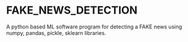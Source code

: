 # FAKE_NEWS_DETECTION
A python based ML software program for detecting a FAKE news using numpy, pandas, pickle, sklearn libraries.
